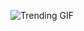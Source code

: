 
<!-- GIF_SECTION -->
![Trending GIF](https://media0.giphy.com/media/v1.Y2lkPThiYjIxNzcyZ3MzdnF4cHJkMDIzZGRzanU2cHQwMjQ5eWVjb3B2aTNic3Q5N2RuZiZlcD12MV9naWZzX3NlYXJjaCZjdD1n/Dh5q0sShxgp13DwrvG/giphy.gif)
<!-- END_GIF_SECTION -->
